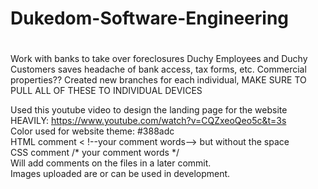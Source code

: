 # Dukedom-Software-Engineering
# 
Work with banks to take over foreclosures 
Duchy Employees and Duchy Customers saves headache of bank access, tax forms, etc.
Commercial properties??
Created new branches for each individual, MAKE SURE TO PULL ALL OF THESE TO INDIVIDUAL DEVICES


Used this youtube video to design the landing page for the website HEAVILY: https://www.youtube.com/watch?v=CQZxeoQeo5c&t=3s <br>
Color used for website theme: #388adc <br>
HTML comment < !--your comment words--> but without the space <br>
CSS comment /* your comment words */<br>
Will add comments on the files in a later commit.<br>
Images uploaded are or can be used in development.<br>
